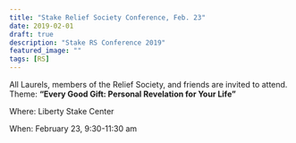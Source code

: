 ```yaml
---
title: "Stake Relief Society Conference, Feb. 23"
date: 2019-02-01
draft: true
description: "Stake RS Conference 2019"
featured_image: ""
tags: [RS]
---
```


All Laurels, members of the Relief Society, and friends are invited to attend. Theme: **“Every Good Gift: Personal Revelation for Your Life”**

Where: Liberty Stake Center

When: February 23, 9:30-11:30 am